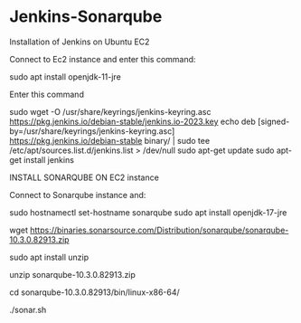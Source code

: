 # Jenkins-Sonarqube

Installation of Jenkins on Ubuntu EC2

Connect to Ec2 instance and enter this command:

sudo apt install openjdk-11-jre

Enter this command

sudo wget -O /usr/share/keyrings/jenkins-keyring.asc \
  https://pkg.jenkins.io/debian-stable/jenkins.io-2023.key
echo deb [signed-by=/usr/share/keyrings/jenkins-keyring.asc] \
  https://pkg.jenkins.io/debian-stable binary/ | sudo tee \
  /etc/apt/sources.list.d/jenkins.list > /dev/null
sudo apt-get update
sudo apt-get install jenkins


INSTALL SONARQUBE ON EC2 instance

Connect to Sonarqube instance and: 

sudo hostnamectl set-hostname sonarqube
sudo apt install openjdk-17-jre

wget https://binaries.sonarsource.com/Distribution/sonarqube/sonarqube-10.3.0.82913.zip

sudo apt install unzip

unzip sonarqube-10.3.0.82913.zip

cd sonarqube-10.3.0.82913/bin/linux-x86-64/

./sonar.sh

